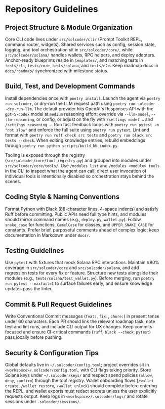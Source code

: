 # Repository Guidelines

## Project Structure & Module Organization
Core CLI code lives under `src/solcoder/cli/` (Prompt Toolkit REPL, command router, widgets). Shared services such as config, session state, logging, and tool orchestration sit in `src/solcoder/core/`, while `src/solcoder/solana/` handles wallets, RPC helpers, and deploy adapters. Anchor-ready blueprints reside in `templates/`, and matching tests in `tests/cli`, `tests/core`, `tests/solana`, and `tests/e2e`. Keep roadmap docs in `docs/roadmap/` synchronized with milestone status.

## Build, Test, and Development Commands
Install dependencies once with `poetry install`. Launch the agent via `poetry run solcoder`, or dry-run the LLM request path using `poetry run solcoder --dry-run-llm`. The default provider hits OpenAI's Responses API with the `gpt-5-codex` model at `medium` reasoning effort; override via `--llm-model`, `--llm-reasoning`, or config, or adjust on the fly with `/settings model …` and `/settings reasoning …`. Run fast feedback loops with `poetry run pytest -m "not slow"` and enforce the full suite using `poetry run pytest`. Lint and format with `poetry run ruff check src tests` and `poetry run black src tests --check`. When editing knowledge entries, rebuild embeddings through `poetry run python scripts/build_kb_index.py`.

Tooling is exposed through the registry (`src/solcoder/core/tool_registry.py`) and grouped into modules under `src/solcoder/core/tools/`. Use `/modules list` and `/modules <module> tools` in the CLI to inspect what the agent can call; direct user invocation of individual tools is intentionally disabled so orchestration stays behind the scenes.

## Coding Style & Naming Conventions
Format Python with Black (88-character lines, 4-space indents) and satisfy Ruff before committing. Public APIs need full type hints, and modules should mirror command names (e.g., `deploy.py`, `wallet.py`). Follow `snake_case` for functions, `CamelCase` for classes, and `UPPER_SNAKE_CASE` for constants. Prefer brief, purposeful comments ahead of complex logic; keep documentation in Markdown under `docs/`.

## Testing Guidelines
Use `pytest` with fixtures that mock Solana RPC interactions. Maintain ≥80% coverage in `src/solcoder/core` and `src/solcoder/solana`, and add regression tests for every fix or feature. Structure new tests alongside their modules (e.g., `tests/solana/test_wallet.py`). Before merging, run `poetry run pytest --maxfail=1` to surface failures early, and ensure knowledge updates pass the linter.

## Commit & Pull Request Guidelines
Write Conventional Commit messages (`feat:`, `fix:`, `chore:`) in present tense under 60 characters. Each PR should link the relevant roadmap task, note test and lint runs, and include CLI output for UX changes. Keep commits focused and ensure CI-critical commands (`ruff`, `black --check`, `pytest`) pass locally before pushing.

## Security & Configuration Tips
Global defaults live in `~/.solcoder/config.toml`; project overrides sit in `<workspace>/.solcoder/config.toml`, with CLI flags taking priority. Store Solana keys under `~/.solcoder/keys/` and respect spend policies (`allow`, `deny`, `confirm`) through the tool registry. Wallet onboarding flows (`/wallet create`, `/wallet restore`, `/wallet unlock`) should complete before entering the REPL, and wallet exports must redact secrets unless the user explicitly requests output. Keep logs in `<workspace>/.solcoder/logs/` and rotate sessions under `.solcoder/sessions/`.

